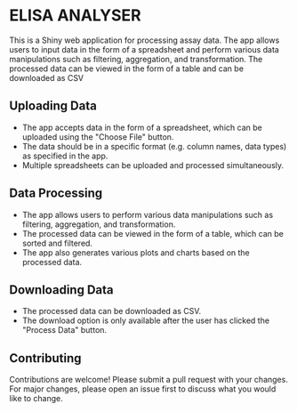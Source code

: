 # ELISA ANALYSER
This is a Shiny web application for processing assay data. The app allows users to input data in the form of a spreadsheet and perform various data manipulations such as filtering, aggregation, and transformation. The processed data can be viewed in the form of a table and can be downloaded as CSV
## Uploading Data
- The app accepts data in the form of a spreadsheet, which can be uploaded using the "Choose File" button.
- The data should be in a specific format (e.g. column names, data types) as specified in the app.
- Multiple spreadsheets can be uploaded and processed simultaneously.
## Data Processing
- The app allows users to perform various data manipulations such as filtering, aggregation, and transformation.
- The processed data can be viewed in the form of a table, which can be sorted and filtered.
- The app also generates various plots and charts based on the processed data.
## Downloading Data
- The processed data can be downloaded as CSV.
- The download option is only available after the user has clicked the "Process Data" button.
## Contributing
Contributions are welcome! Please submit a pull request with your changes.
For major changes, please open an issue first to discuss what you would like to change.